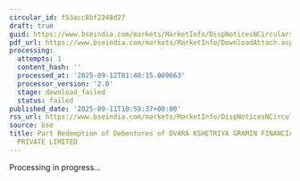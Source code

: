 ```yaml
---
circular_id: f53acc8bf2248d27
draft: true
guid: https://www.bseindia.com/markets/MarketInfo/DispNoticesNCirculars.aspx?Noticeid={67338514-6E00-475F-8490-DAEAAD286F03}&noticeno=20250911-15&dt=09/11/2025&icount=15&totcount=91&flag=0
pdf_url: https://www.bseindia.com/markets/MarketInfo/DownloadAttach.aspx?id=20250911-15&attachedId=
processing:
  attempts: 1
  content_hash: ''
  processed_at: '2025-09-12T01:40:15.009663'
  processor_version: '2.0'
  stage: download_failed
  status: failed
published_date: '2025-09-11T10:59:37+00:00'
rss_url: https://www.bseindia.com/markets/MarketInfo/DispNoticesNCirculars.aspx?Noticeid={67338514-6E00-475F-8490-DAEAAD286F03}&noticeno=20250911-15&dt=09/11/2025&icount=15&totcount=91&flag=0
source: bse
title: Part Redemption of Debentures of DVARA KSHETRIYA GRAMIN FINANCIAL SERVICES
  PRIVATE LIMITED
---
```


Processing in progress...